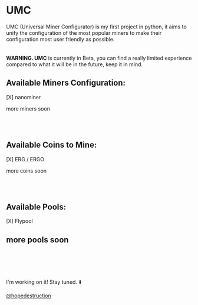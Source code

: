 # UMC

UMC (Universal Miner Configurator) is my first project in python, it aims to unify the configuration of the most popular miners to make their configuration most user friendly as possible.
<br><br><br>
**WARNING. UMC** is currently in Beta, you can find a really limited experience compared to what it will be in the future, keep it in mind.
<br>
## Available Miners Configuration:

[X] nanominer

more miners soon

<br><br>


## Available Coins to Mine:

[X] ERG / ERGO

more coins soon

<br><br>


## Available Pools:

[X] Flypool

more pools soon
<br><br><br><br>
---

I'm working on it! Stay tuned. ⬇️

[@hopedestruction](https://twitter.com/hopedestruction)
